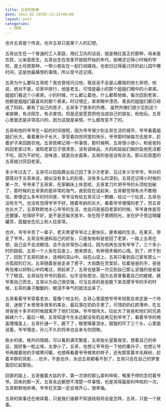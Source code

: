 ```yaml
---
title: 五哥的故事
date: 2011-02-26T05:13:13+00:00
layout: post
categories:
  - 随笔
---
```

也许五哥是个传说，也许五哥只是某个人的幻想。

五哥出生在一个普通的工人家庭，用红卫兵的话说，就是根红苗正的那种，母亲是农民，父亲是医生。五哥出生在改革开放刚开始的年代，依稀还记得小时候的学校，是土坯房那种，一帮小朋友在一起打闹嬉戏，也依旧记得最讨厌的幼儿园午睡时间，这是他最痛恨的事情，所以至今还记得。

五哥为什么要叫五哥呢？我也曾经问过他，我说该不会是山寨版的他七哥吧，他说，绝对不是，论家中排行，他是老五，可惜是最小的那个姐姐们眼中的小弟弟。姐姐们看这个小弟弟，小的时候，什么都让着他，什么都帮他做，每次回到老家，他都是姐姐们最喜欢的那个弟弟。时过境迁，弟弟眼中漂亮、善良的姐姐们都已经成了妈妈，都有了自己的孩子，五哥多了很多的外甥， 虽然外甥们很少见到这个亲娘舅，有点陌生，有点害怕，但是还是愿意把他当成自己的朋友，和他玩，五哥心里面还是非常高兴的，因为这就是亲情，什么都改变不了的。

五哥和他的爷爷在一起的时间很短，因为爷爷很少到五哥生活的城市，爷爷看着姐姐们长大，看着重孙子长大，享受着四世同堂的快乐，爷爷那时候每次去放羊，赶着驴子来回跑农地。五哥依稀记得一件事情，那时候啊，五哥很小很小，和爸爸妈妈回老家过年，谁知老家日子很清苦，没有调味品，大妈和姑姑们做的饭他死活都不吃，因为不好吃，没味道，就是白水面条，五哥的爸爸没有办法。那以后孩童的五哥就讨厌回老家。

多少年过去了，五哥可以掐指算出自己回了多少次老家，见过多少次爷爷。爷孙的感情对于五哥来说，貌似没有多么的刻骨，没有多么的深刻。五哥还记得小时候的某一次，爷爷来了五哥家，在家躺床上休息呢，五哥拿刀片把爷爷的头顶给划破了，那时候的五哥真的是非常的淘气，直到现在说起来，五哥都觉得有点不敢相信。即便这么多年的时间里，爷爷没有给五哥买过一颗糖，给过一个玩具，五哥也没有生气，也没有觉得爷爷不好。随着年龄的长大，看着爷爷慢慢的老了，而五哥也长大了，五哥默默地关心爷爷的生活，也会问爸爸回老家的时候，爷爷身体是否还健康，吃得好不好，是不是还每天放羊，坐在院子里晒阳光，坐在炉子旁边喝罐罐茶，盘腿坐在炕上和人拉家常。
<!--more-->

也许，爷爷辛苦了一辈子，老天希望爷爷过上更快乐，更幸福的生活，在某天，带走了爷爷。五哥没有通知自己的好友，只是匆匆和爸爸回了老家，一路上五哥在想，自己会不会流眼泪，会不会非常伤心难过，因为他再也没有爷爷了。三个多小时的路程，五哥一个人坐在后座上，想来想去，有种很矛盾的心情。到了，终于到了，回到了五哥的故乡，连绵的深山中，站在山梁上，五哥只看到自己家有那么一点孤寂的灯光。五哥随着爸爸走进了房子，大伯跪在灵堂前，拉着爸爸的手，爸爸再也难以抑制心中的难过，哭起来了，五哥也是第一次见到自己那么坚强的爸爸留下了眼泪，五哥站在爷爷的面前，似乎没有想法，因为五哥曾看着自己的姥姥，姥爷离自己而去，五哥以为自己很坚强，可当五哥的爸爸跪下来去摸爷爷的手的时候，五哥的鼻子酸酸的，眼泪不争气的就流出来了。

五哥看着爷爷穿着老衣，蛮像个地主的，五哥心里面想爷爷年轻那会肯定是一个帅哥，迷倒了乡里很多很多的美女，最后落在奶奶手里了，可惜奶奶红颜薄命，在五哥爸爸十多岁的时候就离开了他们兄妹。爷爷很伟大，拉扯大了爸爸和他们的兄弟姊妹六个。最后一眼，五哥知道今生永远都没有机会再见到爷爷了，看着爷爷的棺盖慢慢盖上，五哥扑通一下，跪下了，眼里噙着泪水，狠狠的叩了三个头，心里面说着，爷爷慢走，孙儿不久的将来也会来与你团聚。

故乡的夜，格外的晴朗，可以看到满天繁星，五哥抬头望着夜空，想着自己的命运，就好象一粒尘埃，太渺小了。五哥，也想让爷爷抱一下他的重孙子，也想让爷爷再握着他的手嘘寒问暖，也想再看着爷爷微笑的样子，还有那穿着羊毛棉袄，赶着羊群的背影……也许，不是也许，永远五哥都看不到了，五哥只会在自己的梦里面回忆起那些。

回家的路上，五哥握着大姑的手，第一次哭的那么犀利哗啦，嘴里不停的念叨着爷爷。回来的那一天，五哥永远都想不清楚一件事情，也是哭得最犀利哗啦的一次。五哥默默地祈祷，爷爷在天国一定会很开心，很幸福。

五哥的故事还在继续着，只是我们谁都不知道结局将会是怎样。五哥，只是一个故事。